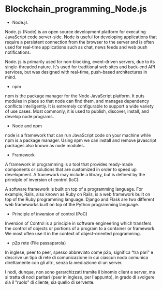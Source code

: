 # Blockchain_programming_Node.js

- Node.js

Node. js (Node) is an open source development platform for executing JavaScript code server-side. Node is useful for developing applications that require a persistent connection from the browser to the server and is often used for real-time applications such as chat, news feeds and web push notifications.

Node. js is primarily used for non-blocking, event-driven servers, due to its single-threaded nature. It's used for traditional web sites and back-end API services, but was designed with real-time, push-based architectures in mind.

- npm

npm is the package manager for the Node JavaScript platform. It puts modules in place so that node can find them, and manages dependency conflicts intelligently. It is extremely configurable to support a wide variety of use cases. Most commonly, it is used to publish, discover, install, and develop node programs.

- Node and npm

node is a framework that can run JavaScript code on your machine while npm is a package manager. Using npm we can install and remove javascript packages also known as node modules.

- Framework

A framework in programming is a tool that provides ready-made components or solutions that are customized in order to speed up development. A framework may include a library, but is defined by the principle of inversion of control (IoC).

A software framework is built on top of a programming language. For example, Rails, also known as Ruby on Rails, is a web framework built on top of the Ruby programming language. Django and Flask are two different web frameworks built on top of the Python programming language.

- Principle of inversion of control (PoC)

Inversion of Control is a principle in software engineering which transfers the control of objects or portions of a program to a container or framework. We most often use it in the context of object-oriented programming.

- p2p rete (File passaparola)

In inglese, peer to peer, spesso abbreviato come p2p, significa “tra pari” e descrive un tipo di rete di comunicazione in cui ciascun nodo comunica direttamente con gli altri, senza la mediazione di un server.

I nodi, dunque, non sono gerarchizzati tramite il binomio client e server, ma si tratta di nodi paritari (peer in inglese, per l'appunto), in grado di svolgere sia il "ruolo" di cliente, sia quello di servente.
